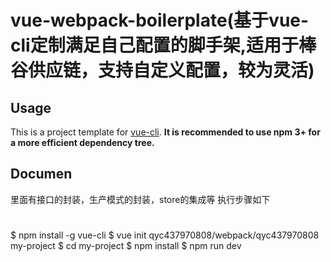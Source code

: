 # vue-webpack-boilerplate(基于vue-cli定制满足自己配置的脚手架,适用于棒谷供应链，支持自定义配置，较为灵活)


## Usage

This is a project template for [vue-cli](https://github.com/vuejs/vue-cli). **It is recommended to use npm 3+ for a more efficient dependency tree.**

## Documen
里面有接口的封装，生产模式的封装，store的集成等
执行步骤如下

#
$ npm install -g vue-cli
$ vue init qyc437970808/webpack/qyc437970808 my-project
$ cd my-project
$ npm install
$ npm run dev

#

